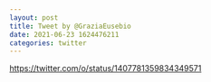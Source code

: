 ```yaml
--- 
layout: post 
title: Tweet by @GraziaEusebio 
date: 2021-06-23 1624476211 
categories: twitter 
--- 
```

https://twitter.com/o/status/1407781359834349571
